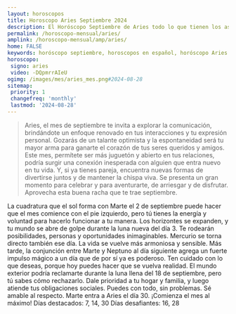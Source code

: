 ```yaml
---
layout: horoscopos
title: Horoscopo Aries Septiembre 2024
description: El Horóscopo Septiembre de Aries todo lo que tienen los astros preparados para este mes, amor, trabajo, familia. Todo sobre astrologia, tarot, predicciones. Horoscopo gratis en español, predicciones y astrología.
permalink: /horoscopo-mensual/aries/
amplink: /horoscopo-mensual/amp/aries/
home: FALSE
keywords: horóscopo septiembre, horoscopos en español, horóscopo Aries septiembre , horóscopo esperanza gracia, horoscop, horóscopos gratis, horoscopo Aries, Tarot, Astrologia, Zodíaco, Aries, horoscopo gratis, horoscopo del mes 
horoscopo:
 signo: aries
 video: -DQpmrrAIeU
ogimg: /images/mes/aries_mes.png#2024-08-28
sitemap:
 priority: 1
 changefreq: 'monthly'
 lastmod: '2024-08-28'
---
```



 > Aries, el mes de septiembre te invita a explorar la comunicación, brindándote un enfoque renovado en tus interacciones y tu expresión personal. Gozarás de un talante optimista y la espontaneidad será tu mayor arma para ganarte el corazón de tus seres queridos y amigos. Este mes, permítete ser más juguetón y abierto en tus relaciones, podría surgir una conexión inesperada con alguien que entra nuevo en tu vida. Y, si ya tienes pareja, encuentra nuevas formas de divertirse juntos y de mantener la chispa viva. Se presenta un gran momento para celebrar y para aventurarte, de arriesgar y de disfrutar. Aprovecha esta buena racha que te trae septiembre.



La cuadratura que el sol forma con Marte el 2 de septiembre puede hacer que el mes comience con el pie izquierdo, pero tú tienes la energía y voluntad para hacerlo funcionar a tu manera. 
Los horizontes se expanden, y tu mundo se abre de golpe durante la luna nueva del día 3. Te rodearán posibilidades, personas y oportunidades inimaginables. Mercurio se torna directo también ese día. La vida se vuelve más armoniosa y sensible. 
Más tarde, la conjunción entre Marte y Neptuno al día siguiente agrega un fuerte impulso mágico a un día que de por sí ya es poderoso. Ten cuidado con lo que deseas, porque hoy puedes hacer que se vuelva realidad. 
El mundo exterior podría reclamarte durante la luna llena del 18 de septiembre, pero tú sabes cómo rechazarlo. Dale prioridad a tu hogar y familia, y luego atiende tus obligaciones sociales. Puedes con todo, sin problemas. Sé amable al respecto. Marte entra a Aries el día 30. ¡Comienza el mes al máximo! 
Días destacados: 7, 14, 30
Días desafiantes: 16, 28